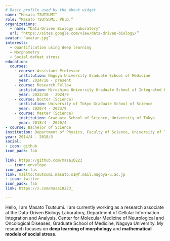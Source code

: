 ```yaml
---
# Basic profile used by the About widget
name: “Masato TSUTSUMI”
role: “Masato TSUTSUMI, Ph.D.”
organizations:
  - name: “Data-Driven Biology Laboratory”
  url: “https://sites.google.com/view/data-driven-biology/”
avatar: “avatar.jpg”
interests:
  - Quantification using deep learning
  - Morphometry
  - Social defeat stress
education:
  courses:
    - course: Assistant Professor
      institution: Nagoya University Graduate School of Medicine
      year: 2024/10 - present
    - course: Research Fellow
      institution: Hiroshima University Graduate School of Integrated Life Sciences 
      year: 2023/10 - 2024/9
    - course: Doctor (Science)
      institution: University of Tokyo Graduate School of Science
      year: 2020/4 - 2023/9
    - course: Master (Science)
      institution: Graduate School of Science, University of Tokyo 
      year: 2018/4 - 2020/4
- course: Bachelor of Science
institution: Department of Physics, Faculty of Science, University of Tokyo
year: 2014/4 - 2018/3
social:
- icon: github
icon_pack: fab
    
link: https://github.com/masa10223
  - icon: envelope
icon_pack: fas
link: mailto:tsutsumi.masato.s1@f.mail.nagoya-u.ac.jp
- icon: twitter
icon_pack: fab
link: https://x.com/masa10223_

---
```

Hello, I am Masato Tsutsumi.
I am currently working as a research associate at the Data-Driven Biology Laboratory, Department of Cellular Information Integration and Analysis, Center for Molecular Medicine of Neurological and Oncological Diseases, Graduate School of Medicine, Nagoya University.
My research focuses on **deep learning of morphology** and **mathematical models of social stress**.



